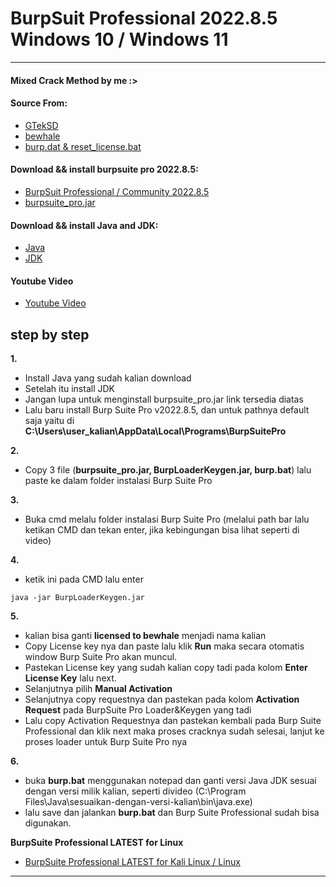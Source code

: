 # BurpSuit Professional 2022.8.5 Windows 10 / Windows 11


------------

#### Mixed Crack Method by me :>
#### Source From:
- [GTekSD](https://github.com/GTekSD/BurpSuitePro-1.7.37-and-2022.8.5-Cracked)
- [bewhale](https://github.com/bewhale/BurpLoaderKeygen-Modified)
- [burp.dat & reset_license.bat](https://t.me/SUcRACk3R)


#### Download && install burpsuite pro 2022.8.5:

- [BurpSuit Professional / Community 2022.8.5](https://portswigger.net/burp/releases/professional-community-2022-8-5?requestededition=professional)
- [burpsuite_pro.jar](https://www.mediafire.com/file/edtkvb4phqztnl8/burpsuite_pro.jar/file)


#### Download && install Java and JDK:

- [Java](https://www.java.com/en/download/)
- [JDK](https://www.oracle.com/id/java/technologies/downloads/#jdk20-windows)


#### Youtube Video

- [Youtube Video](https://www.youtube.com/watch?v=VdGUb_e1_cQ)


step by step
------------
	
**1.**
- Install Java yang sudah kalian download
- Setelah itu install JDK
- Jangan lupa untuk menginstall burpsuite_pro.jar link tersedia diatas
- Lalu baru install Burp Suite Pro v2022.8.5, dan untuk pathnya default saja yaitu di **C:\Users\user_kalian\AppData\Local\Programs\BurpSuitePro**
	
**2.**
- Copy 3 file (**burpsuite_pro.jar, BurpLoaderKeygen.jar, burp.bat**) lalu paste ke dalam folder instalasi Burp Suite Pro
	
**3.**
- Buka cmd melalu folder instalasi Burp Suite Pro (melalui path bar lalu ketikan CMD dan tekan enter, jika kebingungan bisa lihat seperti di video)
		
**4.**
- ketik ini pada CMD lalu enter
```
java -jar BurpLoaderKeygen.jar
```

**5.**
- kalian bisa ganti **licensed to bewhale** menjadi nama kalian
- Copy License key nya dan paste lalu klik **Run** maka secara otomatis window Burp Suite Pro akan muncul.
- Pastekan License key yang sudah kalian copy tadi pada kolom **Enter License Key** lalu next.
- Selanjutnya pilih **Manual Activation**
- Selanjutnya copy requestnya dan pastekan pada kolom **Activation Request** pada BurpSuite Pro Loader&Keygen yang tadi
- Lalu copy Activation Requestnya dan pastekan kembali pada Burp Suite Professional dan klik next maka proses cracknya sudah selesai,
     lanjut ke proses loader untuk Burp Suite Pro nya
	
**6.**
- buka **burp.bat** menggunakan notepad dan ganti versi Java JDK sesuai dengan versi milik kalian, seperti divideo
  (C:\Program Files\Java\sesuaikan-dengan-versi-kalian\bin\java.exe)
- lalu save dan jalankan **burp.bat** dan Burp Suite Professional sudah bisa digunakan.


**BurpSuite Professional LATEST for Linux**
- [BurpSuite Professional LATEST for Kali Linux / Linux](https://github.com/GTekSD/BurpSuitePro-1.7.37-and-2022.8.5-Cracked/tree/main/BurpSuitePro_%2B_BurpBountyPro_v2.6.1_%2B_Extensions)


---------------
